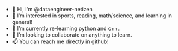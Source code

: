 - 👋 Hi, I’m @dataengineer-netizen
- 👀 I’m interested in sports, reading, math/science, and learning in general!
- 🌱 I’m currently re-learning python and c++.
- 💞️ I’m looking to collaborate on anything to learn.
- 📫 You can reach me directly in github!

<!---
dataengineer-netizen/dataengineer-netizen is a ✨ special ✨ repository because its `README.md` (this file) appears on your GitHub profile.
You can click the Preview link to take a look at your changes.
--->
